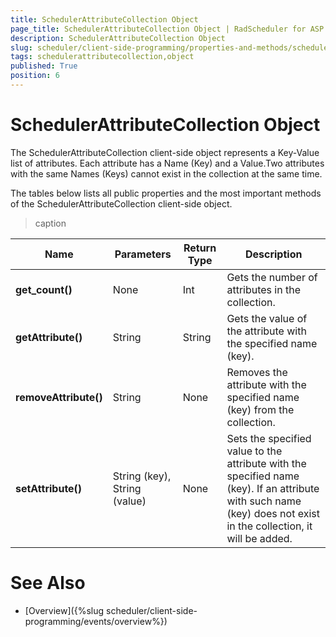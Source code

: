 ```yaml
---
title: SchedulerAttributeCollection Object
page_title: SchedulerAttributeCollection Object | RadScheduler for ASP.NET AJAX Documentation
description: SchedulerAttributeCollection Object
slug: scheduler/client-side-programming/properties-and-methods/schedulerattributecollection-object
tags: schedulerattributecollection,object
published: True
position: 6
---
```


# SchedulerAttributeCollection Object



The SchedulerAttributeCollection client-side object represents a Key-Value list of attributes. Each attribute has a Name (Key) and a Value.Two attributes with the same Names (Keys) cannot exist in the collection at the same time.

The tables below lists all public properties and the most important methods of the SchedulerAttributeCollection client-side object.


>caption  

| Name | Parameters | Return Type | Description |
| ------ | ------ | ------ | ------ |
| **get_count()** |None|Int|Gets the number of attributes in the collection.|
| **getAttribute()** |String|String|Gets the value of the attribute with the specified name (key).|
| **removeAttribute()** |String|None|Removes the attribute with the specified name (key) from the collection.|
| **setAttribute()** |String (key), String (value)|None|Sets the specified value to the attribute with the specified name (key). If an attribute with such name (key) does not exist in the collection, it will be added.|

# See Also

 * [Overview]({%slug scheduler/client-side-programming/events/overview%})
